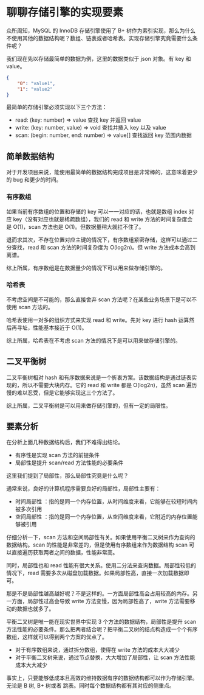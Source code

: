 # 聊聊存储引擎的实现要素

众所周知，MySQL 的 InnoDB 存储引擎使用了 B+ 树作为索引实现，那么为什么不使用其他的数据结构呢？数组、链表或者哈希表。实现存储引擎究竟需要什么条件呢？

我们现在先以存储最简单的数据为例，这里的数据类似于 json 对象。有 key 和 value。

```json
{
    "0": "value1",
    "1": "value2" 
}
```

最简单的存储引擎必须实现以下三个方法：

- read: (key: number) => value 查找 key 并返回 value
- write: (key: number, value) => void 查找并插入 key 以及 value
- scan: (begin: number, end: number) => value[] 查找返回 key 范围内数据

## 简单数据结构

对于开发项目来说，能使用最简单的数据结构完成项目是非常棒的，这意味着更少的 bug 和更少的时间。

### 有序数组

如果当前有序数组的位置和存储的 key 可以一一对应的话，也就是数组 index 对应 key（没有对应也就是稀疏数组），我们的 read 和 write 方法的时间复杂度会是 O(1)，scan 方法也是 O(1)。但数据量稍大就扛不住了。

退而求其次，不存在位置对应主键的情况下，有序数组紧密存储，这样可以通过二分查找，read 和 scan 方法的时间复杂度为 O(log2n)。但 write 方法成本会高到离谱。

综上所属，有序数组是在数据量少的情况下可以用来做存储引擎的。

### 哈希表

不考虑空间是不可能的，那么直接舍弃 scan 方法呢？在某些业务场景下是可以不使用 scan 方法的。

哈希表使用一对多的组织方式来实现 read 和 write。先对 key 进行 hash 运算然后再寻址，性能基本接近于 O(1)。

综上所属，哈希表在不考虑 scan 方法的情况下是可以用来做存储引擎的。

## 二叉平衡树

二叉平衡树相对 hash 和有序数据来说是一个折衷方案。该数据结构是通过链表实现的，所以不需要大块内存。它的 read 和 write 都是 O(log2n)，虽然 scan 遍历慢的难以忍受，但是它能够实现这三个方法了。

综上所属，二叉平衡树是可以用来做存储引擎的，但有一定的局限性。

## 要素分析

在分析上面几种数据结构后，我们不难得出结论。

- 有序性是实现 scan 方法的前提条件
- 局部性是提升 scan/read 方法性能的必要条件

这里我们提到了局部性，那么局部性究竟是什么呢？

通常来说，良好的计算机程序需要良好的局部性，局部性主要有：
- 时间局部性 ：指的是同一个内存位置，从时间维度来看，它能够在较短时间内被多次引用
- 空间局部性 ：指的是同一个内存位置，从空间维度来看，它附近的内存位置能够被引用

仔细分析一下，scan 方法和空间局部性有关。如果使用平衡二叉树来作为查询的数据结构。scan 的性能是非常差的，但是使用有序数组来作为数据结构 scan 可以直接遍历获取两者之间的数据，性能非常高。
 
同时，局部性也和 read 性能有很大关系。使用二分法来查询数据。局部性较低的情况下，read 需要多次从磁盘加载数据。如果局部性高，直接一次加载数据即可。

那是不是局部性越高越好呢？不是这样的。一方面局部性高会占用较高的内存。另一方面，局部性过高会导致 write 方法变慢，因为局部性高了，write 方法需要移动的数据也就多了。

平衡二叉树是唯一能在现实世界中实现 3 个方法的数据结构，局部性是提升 scan 方法性能的必要条件。那么把两者结合呢？把平衡二叉树的结点构造成一个个有序数组，这样就可以得到两个方案的优点了。

- 对于有序数组来说，通过拆分数组，使得在 write 方法的成本大大减少
- 对于平衡二叉树来说，通过节点替换，大大增加了局部性，让 scan 方法性能成本大大减少

事实上，只要能够低成本且高效的维持数据有序的数据结构都可以作为存储引擎。无论是 B 树, B+ 树或者 跳表。同时每个数据结构都有其对应的侧重点。







